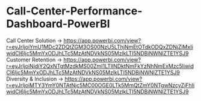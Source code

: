 # Call-Center-Performance-Dashboard-PowerBI
Call Center Solution -> https://app.powerbi.com/view?r=eyJrIjoiYmU1MDc2ZDQtZGM3OS00NzU5LThjNmEtOTdkODQxZDNjZjMxIiwidCI6Ijc5MmYxODJhLTc5MzAtNDVkNS05MzlkLTI5NDBiNWNlZTE1YSJ9 <br/>
Customer Retention -> https://app.powerbi.com/view?r=eyJrIjoiNjdiY2QxNTgtMzdkMS00ZmI1LTllNDktNmFkYzNhNmExMzc5IiwidCI6Ijc5MmYxODJhLTc5MzAtNDVkNS05MzlkLTI5NDBiNWNlZTE1YSJ9 <br/>
Diversity & Inclusion -> https://app.powerbi.com/view?r=eyJrIjoiMTY3YmY0NTAtNjc5MC00OGE0LTk5MmQtZmY0NTgwNzcyZjFhIiwidCI6Ijc5MmYxODJhLTc5MzAtNDVkNS05MzlkLTI5NDBiNWNlZTE1YSJ9 <br/>
